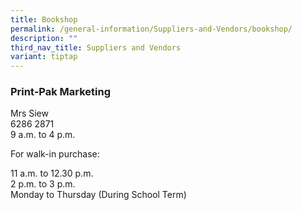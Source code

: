```yaml
---
title: Bookshop
permalink: /general-information/Suppliers-and-Vendors/bookshop/
description: ""
third_nav_title: Suppliers and Vendors
variant: tiptap
---
```

<h3>Print-Pak Marketing</h3>
<p>Mrs Siew
<br>6286 2871
<br>9 a.m. to 4 p.m.</p>
<p>For walk-in purchase:</p>
<p>11 a.m. to 12.30 p.m.
<br>2 p.m. to 3 p.m.&nbsp;
<br>Monday to Thursday (During School Term)</p>